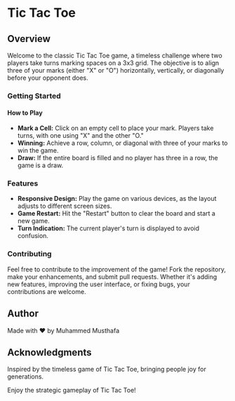# Tic Tac Toe

## Overview

Welcome to the classic Tic Tac Toe game, a timeless challenge where two players take turns marking spaces on a 3x3 grid. The objective is to align three of your marks (either "X" or "O") horizontally, vertically, or diagonally before your opponent does.

### Getting Started

#### How to Play

- **Mark a Cell:** Click on an empty cell to place your mark. Players take turns, with one using "X" and the other "O."
- **Winning:** Achieve a row, column, or diagonal with three of your marks to win the game.
- **Draw:** If the entire board is filled and no player has three in a row, the game is a draw.

### Features

- **Responsive Design:** Play the game on various devices, as the layout adjusts to different screen sizes.
- **Game Restart:** Hit the "Restart" button to clear the board and start a new game.
- **Turn Indication:** The current player's turn is displayed to avoid confusion.

### Contributing

Feel free to contribute to the improvement of the game! Fork the repository, make your enhancements, and submit pull requests. Whether it's adding new features, improving the user interface, or fixing bugs, your contributions are welcome.

## Author

Made with ❤️ by Muhammed Musthafa

## Acknowledgments

Inspired by the timeless game of Tic Tac Toe, bringing people joy for generations.

Enjoy the strategic gameplay of Tic Tac Toe!
